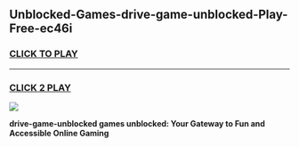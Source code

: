 
## Unblocked-Games-drive-game-unblocked-Play-Free-ec46i
<h3>
<a href="https://premium76.site?title=drive-game-unblocked&ref=19M">CLICK TO PLAY</a></h3>
<hr>

<h3>
<a href="https://premium76.site?title=drive-game-unblocked&ref=19M">CLICK 2 PLAY</a>
  
</h3>

<a href="https://premium76.site?title=drive-game-unblocked&ref=19M"><img src="https://clearcache.store/games.png"></a>


**drive-game-unblocked games unblocked: Your Gateway to Fun and Accessible Online Gaming**
